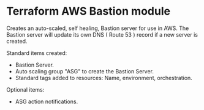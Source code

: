 # Terraform AWS Bastion module
Creates an auto-scaled, self healing, Bastion server for use in AWS. The Bastion server will update its own DNS ( Route 53 ) record if a new server is created. 

Standard items created:

 * Bastion Server.
 * Auto scaling group "ASG" to create the Bastion Server.
 * Standard tags added to resources: Name, environment, orchestration.

Optional items:

 * ASG action notifications.

